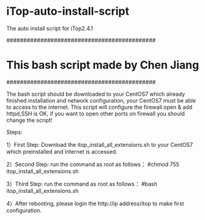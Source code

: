 # iTop-auto-install-script
The auto install script for iTop2.4.1

############################################
#   This bash script made by Chen Jiang    #
############################################

The bash script should be downloaded to your CentOS7 which already finished installation and network configuration, your CentOS7 must be able to access to the internet. This script will configure the firewall open & add httpd,SSH is OK, if you want to open other ports on firewall you should change the script!

Steps:

1）First Step:
Download the itop_install_all_extensions.sh to your CentOS7 which preinstalled and internet is accessed.

2）Second Step:
run the command as root as follows：
#chmod 755 itop_install_all_extensions.sh

3）Third Step:
run the command as root as follows：
#bash itop_install_all_extensions.sh

4）After rebooting, please login the http://ip address/itop to make first configuration.
